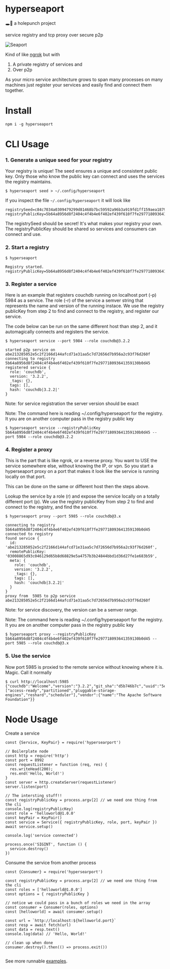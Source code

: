 hyperseaport
============

🕳🥊 a holepunch project

service registry and tcp proxy over secure p2p

![Seaport](https://web.archive.org/web/20141205152524im_/http://substack.net/images/seaport.png "Seaport")

Kind of like [ngrok](https://ngrok.com) but with

 1. A private registry of services and
 2. Over p2p

As your micro service architecture grows to span many processes on many machines just register your services and easily find and connect them together.

# Install

```
npm i -g hyperseaport
```

# CLI Usage

### 1. Generate a unique seed for your registry

Your registry is unique! The seed ensures a unique and consistent public key. Only those who know the public key can connect and uses the services the registry maintains.

```
$ hyperseaport seed > ~/.config/hyperseaport

```

If you inspect the file ```~/.config/hyperseaport``` it will look like

```
registrySeed=c84c7034a0309479299d81468b7bc59592a96b3a919fd1ff159aea1879407382
registryPublicKey=5b64a8956d8f2404c4f4b4e6f402ef439f610f7fe297718093641359130b0d45
```
The registrySeed should be secret! It's what makes your registry your own.
The registryPublicKey should be shared so services and consumers can connect and use.


### 2. Start a registry

```
$ hyperseaport

Registry started.
registryPublicKey=5b64a8956d8f2404c4f4b4e6f402ef439f610f7fe297718093641359130b0d45

```

### 3. Register a service

Here is an example that registers couchdb running on localhost port (-p) 5984 as a service.
The role (-r) of the service a semver string that represents the name and version of the running instace.
We use the registry publicKey from step 2 to find and connect to the registry, and register our service.

The code below can be run on the same different host than step 2, and it automagically connects and registers the service.

```
$ hyperseaport service --port 5984 --role couchdb@3.2.2

started p2p service on abe213285052e5c2f2166d144afcd71e31aa5c7d72656d7b956a2c93f76d260f
connecting to registry 5b64a8956d8f2404c4f4b4e6f402ef439f610f7fe297718093641359130b0d45
registered service {
  role: 'couchdb',
  version: '3.2.2',
  _tags: {},
  tags: [],
  hash: 'couchdb|3.2.2|'
}
```

Note: for service registration the server version should be exact

Note: The command here is reading ~/.config/hyperseaport for the registry. It you are on another computer pass in the registry public key

```
$ hyperseaport service --registryPublicKey 5b64a8956d8f2404c4f4b4e6f402ef439f610f7fe297718093641359130b0d45 --port 5984 --role couchdb@3.2.2
```

### 4. Register a proxy

This is the part that is like ngrok, or a reverse proxy. You want to USE the service somewhere else, without knowing the IP, or vpn.
So you start a hyperseaport proxy on a port that makes it look like the service is running locally on that port.

This can be done on the same or different host then the steps above.

Lookup the service by a role (r) and expose the service locally on a totally different port (p).
We use the registry publicKey from step 2 to find and connect to the registry, and find the service.

```
$ hyperseaport proxy --port 5985 --role couchdb@3.x

connecting to registry 5b64a8956d8f2404c4f4b4e6f402ef439f610f7fe297718093641359130b0d45
connected to registry
found service {
  id: 'abe213285052e5c2f2166d144afcd71e31aa5c7d72656d7b956a2c93f76d260f',
  remotePublicKey: '03008865d93c046129d65b8d68829e5a4757b3b24844bbd1d36d27fe1e683b59',
  meta: {
    role: 'couchdb',
    version: '3.2.2',
    _tags: {},
    tags: [],
    hash: 'couchdb|3.2.2|'
  }
}
proxy from  5985 to p2p service abe213285052e5c2f2166d144afcd71e31aa5c7d72656d7b956a2c93f76d260f

```

Note: for service discovery, the version can be a semver range.

Note: The command here is reading ~/.config/hyperseaport for the registry. It you are on another computer pass in the registry public key

```
$ hyperseaport proxy --registryPublicKey 5b64a8956d8f2404c4f4b4e6f402ef439f610f7fe297718093641359130b0d45 --port 5985 --role couchdb@3.x
```

### 5. Use the service

Now port 5985 is proxied to the remote service without knowing where it is. Magic. Call it normally

```
$ curl http://localhost:5985
{"couchdb":"Welcome","version":"3.2.2","git_sha":"d5b746b7c","uuid":"5e3ccc9fd986f473f182ce246c1e214c","features":["access-ready","partitioned","pluggable-storage-engines","reshard","scheduler"],"vendor":{"name":"The Apache Software Foundation"}}

```

# Node Usage

Create a service

```
const {Service, KeyPair} = require('hypersearport')

// Boilerplate node
const http = require('http')
const port = 8992
const requestListener = function (req, res) {
  res.writeHead(200);
  res.end('Hello, World!')
}
const server = http.createServer(requestListener)
server.listen(port)

// The intersting stuff!!
const registryPublicKey = process.argv[2] // we need one thing from the cli
console.log(registryPublicKey)
const role = 'helloworld@1.0.0'
const keyPair = KeyPair()
const service = Service({ registryPublicKey, role, port, keyPair })
await service.setup()

console.log('service connected')

process.once('SIGINT', function () {
  service.destroy()
})

```

Consume the service from another process

```
const {Consumer} = require('hypersearport')

const registryPublicKey = process.argv[2] // we need one thing from the cli
const roles = ['helloworld@1.0.0']
const options = { registryPublicKey }

// notice we could pass in a bunch of roles we need in the array
const consumer = Consumer(roles, options)
const [helloworld] = await consumer.setup()

const url = `http://localhost:${helloworld.port}`
const resp = await fetch(url)
const data = resp.text()
console.log(data) // 'Hello, World!'

// clean up when done
consumer.destroy().then(() => process.exit())


```

See more runnable [examples](https://github.com/ryanramage/hyperseaport/tree/master/examples).
